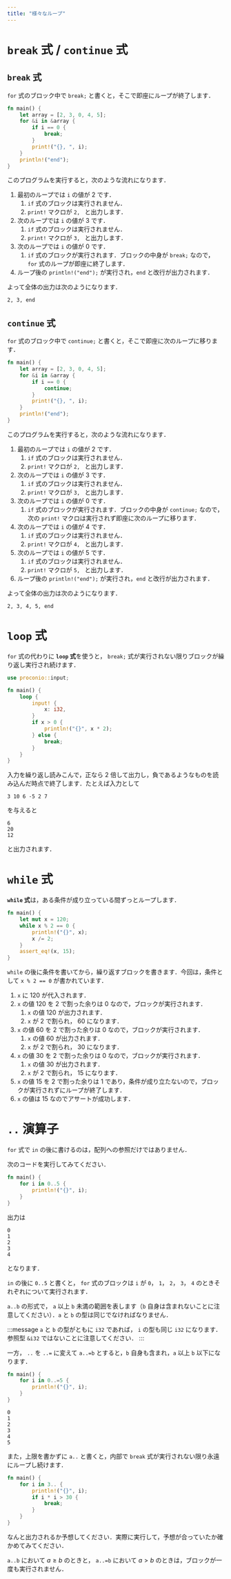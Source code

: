 ```yaml
---
title: "様々なループ"
---
```

# `break` 式 / `continue` 式
## `break` 式
`for` 式のブロック中で `break;` と書くと，そこで即座にループが終了します．
```rust
fn main() {
    let array = [2, 3, 0, 4, 5];
    for &i in &array {
        if i == 0 {
            break;
        }
        print!("{}, ", i);
    }
    println!("end");
}
```
このプログラムを実行すると，次のような流れになります．
1. 最初のループでは `i` の値が 2 です．
   1. `if` 式のブロックは実行されません．
   1. `print!` マクロが `2, ` と出力します．
1. 次のループでは `i` の値が 3 です．
   1. `if` 式のブロックは実行されません．
   1. `print!` マクロが `3, ` と出力します．
1. 次のループでは `i` の値が 0 です．
   1. `if` 式のブロックが実行されます．ブロックの中身が `break;` なので， `for` 式のループが即座に終了します．
1. ループ後の `println!("end");` が実行され，`end` と改行が出力されます．

よって全体の出力は次のようになります．
```:stdout
2, 3, end
```
## `continue` 式
`for` 式のブロック中で `continue;` と書くと，そこで即座に次のループに移ります．
```rust
fn main() {
    let array = [2, 3, 0, 4, 5];
    for &i in &array {
        if i == 0 {
            continue;
        }
        print!("{}, ", i);
    }
    println!("end");
}
```
このプログラムを実行すると，次のような流れになります．
1. 最初のループでは `i` の値が 2 です．
   1. `if` 式のブロックは実行されません．
   1. `print!` マクロが `2, ` と出力します．
1. 次のループでは `i` の値が 3 です．
   1. `if` 式のブロックは実行されません．
   1. `print!` マクロが `3, ` と出力します．
1. 次のループでは `i` の値が 0 です．
   1. `if` 式のブロックが実行されます．ブロックの中身が `continue;` なので，次の `print!` マクロは実行されず即座に次のループに移ります．
1. 次のループでは `i` の値が 4 です．
   1. `if` 式のブロックは実行されません．
   1. `print!` マクロが `4, ` と出力します．
1. 次のループでは `i` の値が 5 です．
   1. `if` 式のブロックは実行されません．
   1. `print!` マクロが `5, ` と出力します．
1. ループ後の `println!("end");` が実行され，`end` と改行が出力されます．

よって全体の出力は次のようになります．
```:stdout
2, 3, 4, 5, end
```

# `loop` 式
`for` 式の代わりに **`loop` 式**を使うと， `break;` 式が実行されない限りブロックが繰り返し実行され続けます．
```rust
use proconio::input;

fn main() {
    loop {
        input! {
            x: i32,
        }
        if x > 0 {
            println!("{}", x * 2);
        } else {
            break;
        }
    }
}
```
入力を繰り返し読みこんで，正なら 2 倍して出力し，負であるようなものを読み込んだ時点で終了します．たとえば入力として
```:stdin
3 10 6 -5 2 7
```
を与えると
```:stdout
6
20
12
```
と出力されます．

# `while` 式
**`while` 式**は，ある条件が成り立っている間ずっとループします．
```rust
fn main() {
    let mut x = 120;
    while x % 2 == 0 {
        println!("{}", x);
        x /= 2;
    }
    assert_eq!(x, 15);
}
```
`while` の後に条件を書いてから，繰り返すブロックを書きます．今回は，条件として `x % 2 == 0` が書かれています．

1. `x` に $120$ が代入されます．
1. `x` の値 $120$ を $2$ で割った余りは $0$ なので，ブロックが実行されます．
   1. `x` の値 $120$ が出力されます．
   1. `x` が $2$ で割られ， $60$ になります．
1. `x` の値 $60$ を $2$ で割った余りは $0$ なので，ブロックが実行されます．
   1. `x` の値 $60$ が出力されます．
   1. `x` が $2$ で割られ， $30$ になります．
1. `x` の値 $30$ を $2$ で割った余りは $0$ なので，ブロックが実行されます．
   1. `x` の値 $30$ が出力されます．
   1. `x` が $2$ で割られ， $15$ になります．
1. `x` の値 $15$ を $2$ で割った余りは $1$ であり，条件が成り立たないので，ブロックが実行されずにループが終了します．
1. `x` の値は $15$ なのでアサートが成功します．

# `..` 演算子
`for` 式で `in` の後に書けるのは，配列への参照だけではありません．

次のコードを実行してみてください．
```rust
fn main() {
    for i in 0..5 {
        println!("{}", i);
    }
}
```
出力は
```:stdout
0
1
2
3
4
```
となります．

`in` の後に `0..5` と書くと， `for` 式のブロックは `i` が `0`， `1`， `2`， `3`， `4` のときそれぞれについて実行されます．

`a..b` の形式で， `a` 以上 `b` 未満の範囲を表します（`b` 自身は含まれないことに注意してください）．`a` と `b` の型は同じでなければなりません．

:::message
`a` と `b` の型がともに `i32` であれば， `i` の型も同じ `i32` になります．参照型 `&i32` ではないことに注意してください．
:::

一方， `..` を `..=` に変えて `a..=b` とすると，`b` 自身も含まれ，`a` 以上 `b` 以下になります．
```rust
fn main() {
    for i in 0..=5 {
        println!("{}", i);
    }
}
```
```:stdout
0
1
2
3
4
5
```

また，上限を書かずに `a..` と書くと，内部で `break` 式が実行されない限り永遠にループし続けます．
```rust
fn main() {
    for i in 3.. {
        println!("{}", i);
        if i * i > 30 {
            break;
        }
    }
}
```
なんと出力されるか予想してください．実際に実行して，予想が合っていたか確かめてみてください．

`a..b` において $a \geq b$ のときと， `a..=b` において $a > b$ のときは，ブロックが一度も実行されません．
